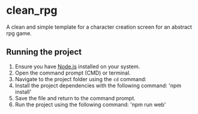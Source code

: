 # clean_rpg

A clean and simple template for a character creation screen for an abstract rpg game.

## Running the project

1. Ensure you have [Node.js](https://nodejs.org/) installed on your system.
2. Open the command prompt (CMD) or terminal.
3. Navigate to the project folder using the `cd` command:
4. Install the project dependencies with the following command:
'npm install'
5. Save the file and return to the command prompt.
6. Run the project using the following command:
'npm run web'
